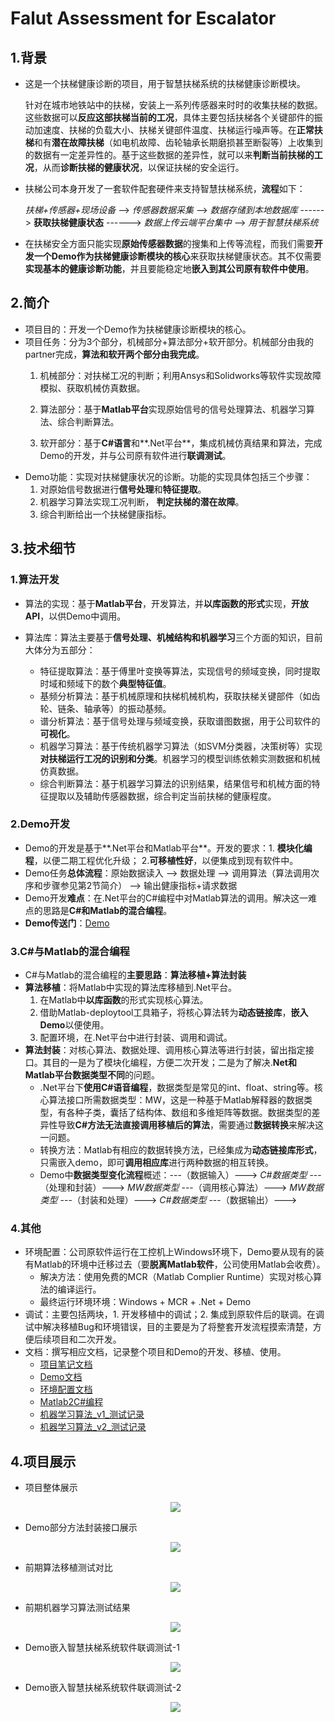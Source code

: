 # Falut Assessment for Escalator

## 1.背景

* 这是一个扶梯健康诊断的项目，用于智慧扶梯系统的扶梯健康诊断模块。

  针对在城市地铁站中的扶梯，安装上一系列传感器来时时的收集扶梯的数据。这些数据可以**反应这部扶梯当前的工况**，具体主要包括扶梯各个关键部件的振动加速度、扶梯的负载大小、扶梯关键部件温度、扶梯运行噪声等。在**正常扶梯**和有**潜在故障扶梯**（如电机故障、齿轮轴承长期磨损甚至断裂等）上收集到的数据有一定差异性的。基于这些数据的差异性，就可以来**判断当前扶梯的工况**，从而**诊断扶梯的健康状况**，以保证扶梯的安全运行。

* 扶梯公司本身开发了一套软件配套硬件来支持智慧扶梯系统，**流程**如下：

  *扶梯+传感器+现场设备* ——> *传感器数据采集* ——> *数据存储到本地数据库* ------> **获取扶梯健康状态** ------> *数据上传云端平台集中* ——> *用于智慧扶梯系统*

* 在扶梯安全方面只能实现**原始传感器数据**的搜集和上传等流程，而我们需要**开发一个Demo作为扶梯健康诊断模块的核心**来获取扶梯健康状态。其不仅需要**实现基本的健康诊断功能**，并且要能稳定地**嵌入到其公司原有软件中使用**。

## 2.简介

* 项目目的：开发一个Demo作为扶梯健康诊断模块的核心。
* 项目任务：分为3个部分，机械部分+算法部分+软开部分。机械部分由我的partner完成，**算法和软开两个部分由我完成**。
  1. 机械部分：对扶梯工况的判断；利用Ansys和Solidworks等软件实现故障模拟、获取机械仿真数据。

  2. 算法部分：基于**Matlab平台**实现原始信号的信号处理算法、机器学习算法、综合判断算法。

  3. 软开部分：基于**C#语言**和**.Net平台**，集成机械仿真结果和算法，完成Demo的开发，并与公司原有软件进行**联调测试**。
* Demo功能：实现对扶梯健康状况的诊断。功能的实现具体包括三个步骤：
  1. 对原始信号数据进行**信号处理**和**特征提取**。
  2. 机器学习算法实现工况判断， **判定扶梯的潜在故障**。
  3. 综合判断给出一个扶梯健康指标。

## 3.技术细节

### 1.算法开发

* 算法的实现：基于**Matlab平台**，开发算法，并**以库函数的形式**实现，**开放API**，以供Demo中调用。

* 算法库：算法主要基于**信号处理、机械结构和机器学习**三个方面的知识，目前大体分为五部分：
  * 特征提取算法：基于傅里叶变换等算法，实现信号的频域变换，同时提取时域和频域下的数个**典型特征值**。
  * 基频分析算法：基于机械原理和扶梯机械机构，获取扶梯关键部件（如齿轮、链条、轴承等）的振动基频。
  * 谱分析算法：基于信号处理与频域变换，获取谱图数据，用于公司软件的**可视化**。
  * 机器学习算法：基于传统机器学习算法（如SVM分类器，决策树等）实现**对扶梯运行工况的识别和分类**。机器学习的模型训练依赖实测数据和机械仿真数据。
  * 综合判断算法：基于机器学习算法的识别结果，结果信号和机械方面的特征提取以及辅助传感器数据，综合判定当前扶梯的健康程度。

### 2.Demo开发

* Demo的开发是基于**.Net平台和Matlab平台**。开发的要求：1. **模块化编程**，以便二期工程优化升级； 2.**可移植性好**，以便集成到现有软件中。
* Demo任务**总体流程**：原始数据读入 ——> 数据处理 ——> 调用算法（算法调用次序和步骤参见第2节简介） ——> 输出健康指标+请求数据
* Demo开发**难点**：在.Net平台的C#编程中对Matlab算法的调用。解决这一难点的思路是**C#和Matlab的混合编程**。
* **Demo传送门**：[Demo](https://github.com/Fantasty9413/Failure-Analysis-of-Escalator/tree/main/TVforClient/TypicalValeExtraction)

### 3.C#与Matlab的混合编程

* C#与Matlab的混合编程的**主要思路**：**算法移植+算法封装**
* **算法移植**：将Matlab中实现的算法库移植到.Net平台。
  1. 在Matlab中**以库函数**的形式实现核心算法。
  2. 借助Matlab-deploytool工具箱子，将核心算法转为**动态链接库**，**嵌入Demo**以便使用。
  3. 配置环境，在.Net平台中进行封装、调用和调试。
* **算法封装**：对核心算法、数据处理、调用核心算法等进行封装，留出指定接口。其目的一是为了模块化编程，方便二次开发；二是为了解决.**Net和Matlab平台数据类型不同**的问题。
  * .Net平台下**使用C#语音编程**，数据类型是常见的int、float、string等。核心算法接口所需数据类型：MW，这是一种基于Matlab解释器的数据类型，有各种子类，囊括了结构体、数组和多维矩阵等数据。数据类型的差异性导致**C#方法无法直接调用移植后的算法**，需要通过**数据转换**来解决这一问题。
  * 转换方法：Matlab有相应的数据转换方法，已经集成为**动态链接库形式**，只需嵌入demo，即可**调用相应库**进行两种数据的相互转换。
  * Demo中**数据类型变化流程**概述：---（数据输入）---> *C#数据类型* ---（处理和封装）---> *MW数据类型* ---（调用核心算法）---> *MW数据类型*  ---（封装和处理）---> *C#数据类型* ---（数据输出）---> 

### 4.其他

* 环境配置：公司原软件运行在工控机上Windows环境下，Demo要从现有的装有Matlab的环境中迁移过去（要**脱离Matlab软件**，公司使用Matlab会收费）。
  * 解决方法：使用免费的MCR（Matlab Complier Runtime）实现对核心算法的编译运行。
  * 最终运行环境环境：Windows + MCR + .Net + Demo
* 调试：主要包括两块，1. 开发移植中的调试；2. 集成到原软件后的联调。在调试中解决移植Bug和环境错误，目的主要是为了将整套开发流程摸索清楚，方便后续项目和二次开发。
* 文档：撰写相应文档，记录整个项目和Demo的开发、移植、使用。
  * [项目笔记文档](https://github.com/Fantasty9413/Failure-Analysis-of-Escalator/blob/main/ProgramNote.md)
  * [Demo文档](https://github.com/Fantasty9413/Failure-Analysis-of-Escalator/tree/main/TVforClient/TypicalValeExtraction/Readme.md)
  * [环境配置文档](https://github.com/Fantasty9413/Failure-Analysis-of-Escalator/blob/main/TVforClient/TypicalValeExtraction/Environment%20Configuration.md)
  * [Matlab2C#编程](https://github.com/Fantasty9413/Failure-Analysis-of-Escalator/blob/main/TVforClient/MatlabToC%23/Readme.md)
  * [机器学习算法_v1_测试记录](https://github.com/Fantasty9413/Failure-Analysis-of-Escalator/blob/main/FaultAssessment/Readme.md)
  * [机器学习算法_v2_测试记录](https://github.com/Fantasty9413/Failure-Analysis-of-Escalator/blob/main/FaultAssessment2/Readme.md)


## 4.项目展示

* 项目整体展示

  <div align=center>
  <img src="https://github.com/Fantasty9413/Failure-Analysis-of-Escalator/blob/main/Image/%E9%A1%B9%E7%9B%AE%E5%B1%95%E7%A4%BA.png">
  </div>

* Demo部分方法封装接口展示

  <div align=center>
  <img src="https://github.com/Fantasty9413/Failure-Analysis-of-Escalator/blob/main/Image/%E9%83%A8%E5%88%86%E5%B0%81%E8%A3%85%E6%8E%A5%E5%8F%A3%E5%B1%95%E7%A4%BA.png">
  </div>

* 前期算法移植测试对比

  <div align=center>
  <img src="https://github.com/Fantasty9413/Failure-Analysis-of-Escalator/blob/main/Image/%E7%AE%97%E6%B3%95%E7%A7%BB%E6%A4%8D%E6%B5%8B%E8%AF%95%E5%AF%B9%E6%AF%94.png">
  </div>

* 前期机器学习算法测试结果

  <div align=center>
  <img src="https://github.com/Fantasty9413/Failure-Analysis-of-Escalator/blob/main/Image/%E6%9C%BA%E5%99%A8%E5%AD%A6%E4%B9%A0%E7%AE%97%E6%B3%95%E6%B5%8B%E8%AF%95.png">
  </div>

* Demo嵌入智慧扶梯系统软件联调测试-1

  <div align=center>
  <img src="https://github.com/Fantasty9413/Failure-Analysis-of-Escalator/blob/main/Image/%E8%81%94%E8%B0%83%E6%B5%8B%E8%AF%95.png">
  </div>

* Demo嵌入智慧扶梯系统软件联调测试-2

  <div align=center>
  <img src="https://github.com/Fantasty9413/Failure-Analysis-of-Escalator/blob/main/Image/%E8%81%94%E8%B0%83%E8%BF%90%E8%A1%8C.jpg">
  </div>

